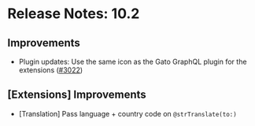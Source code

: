 # Release Notes: 10.2

## Improvements

- Plugin updates: Use the same icon as the Gato GraphQL plugin for the extensions ([#3022](https://github.com/GatoGraphQL/GatoGraphQL/pull/3022))

## [Extensions] Improvements

- [Translation] Pass language + country code on `@strTranslate(to:)`
